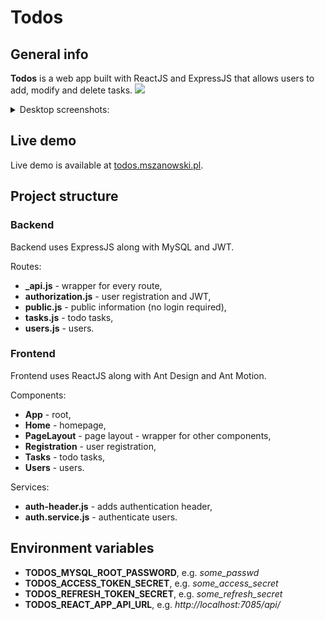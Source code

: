# Todos

## General info
**Todos** is a web app built with ReactJS and ExpressJS that allows users to add, modify and delete tasks.
![](https://i.imgur.com/Yizgeld.png)
<details>
  <summary>Desktop screenshots:</summary>
  
![](https://i.imgur.com/43D3AeG.png)

![](https://i.imgur.com/ZKq8QY2.png)

![](https://i.imgur.com/NzBw6xt.png)

![](https://i.imgur.com/8q8g40J.png)
</details>

## Live demo
Live demo is available at [todos.mszanowski.pl](https://todos.mszanowski.pl).

## Project structure

### Backend
Backend uses ExpressJS along with MySQL and JWT.

Routes:
- **_api.js** - wrapper for every route,
- **authorization.js** - user registration and JWT,
- **public.js** - public information (no login required),
- **tasks.js** - todo tasks,
- **users.js** - users.

### Frontend
Frontend uses ReactJS along with Ant Design and Ant Motion.

Components:
- **App** - root,
- **Home** - homepage,
- **PageLayout** - page layout - wrapper for other components,
- **Registration** - user registration,
- **Tasks** - todo tasks,
- **Users** - users.

Services:
- **auth-header.js** - adds authentication header,
- **auth.service.js** - authenticate users.

## Environment variables

- **TODOS_MYSQL_ROOT_PASSWORD**, e.g. *some_passwd*
- **TODOS_ACCESS_TOKEN_SECRET**, e.g. *some_access_secret*
- **TODOS_REFRESH_TOKEN_SECRET**, e.g. *some_refresh_secret*
- **TODOS_REACT_APP_API_URL**, e.g. *http://localhost:7085/api/*
